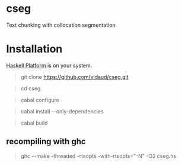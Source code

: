 # cseg
Text chunking with collocation segmentation
# Installation

[Haskell Platform](https://www.haskell.org) is on your system.

> git clone https://github.com/vidaud/cseg.git

> cd cseg

> cabal configure

> cabal install --only-dependencies

> cabal build

## recompiling with ghc

> ghc --make -threaded -rtsopts -with-rtsopts="-N" -O2 cseg.hs



